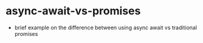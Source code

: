 # async-await-vs-promises

* brief example on the difference between using async await vs traditional promises
